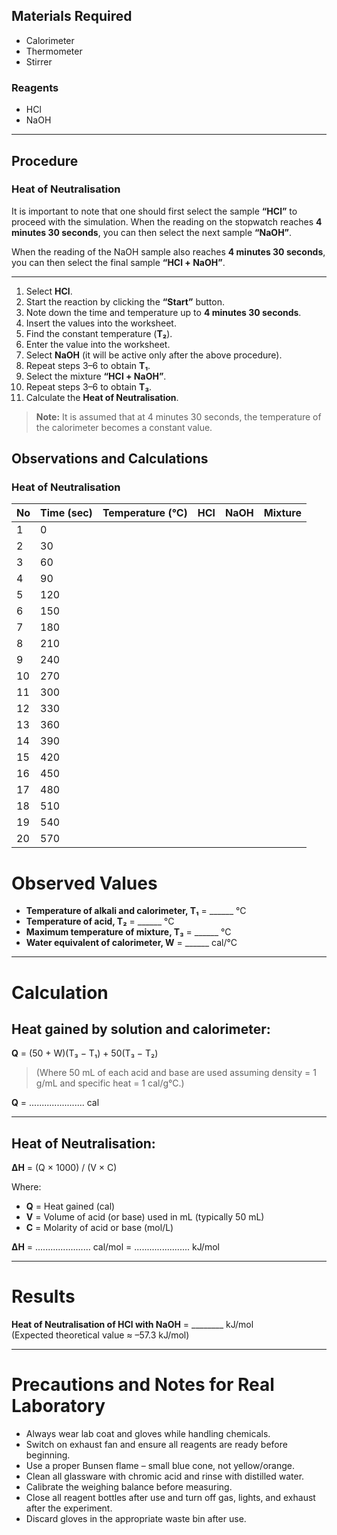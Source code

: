 
## Materials Required

- Calorimeter  
- Thermometer  
- Stirrer  

### Reagents

- HCl  
- NaOH  

---

## Procedure

### Heat of Neutralisation

It is important to note that one should first select the sample **“HCl”** to proceed with the simulation. When the reading on the stopwatch reaches **4 minutes 30 seconds**, you can then select the next sample **“NaOH”**.

When the reading of the NaOH sample also reaches **4 minutes 30 seconds**, you can then select the final sample **“HCl + NaOH”**.

---

1. Select **HCl**.  
2. Start the reaction by clicking the **“Start”** button.  
3. Note down the time and temperature up to **4 minutes 30 seconds**.  
4. Insert the values into the worksheet.  
5. Find the constant temperature (**T₂**).  
6. Enter the value into the worksheet.  
7. Select **NaOH** (it will be active only after the above procedure).  
8. Repeat steps 3–6 to obtain **T₁**.  
9. Select the mixture **“HCl + NaOH”**.  
10. Repeat steps 3–6 to obtain **T₃**.  
11. Calculate the **Heat of Neutralisation**.

> **Note:** It is assumed that at 4 minutes 30 seconds, the temperature of the calorimeter becomes a constant value.


## Observations and Calculations

### Heat of Neutralisation

| No | Time (sec) | Temperature (°C) | HCl | NaOH | Mixture |
|----|------------|------------------|-----|------|---------|
| 1  | 0          |                  |     |      |         |
| 2  | 30         |                  |     |      |         |
| 3  | 60         |                  |     |      |         |
| 4  | 90         |                  |     |      |         |
| 5  | 120        |                  |     |      |         |
| 6  | 150        |                  |     |      |         |
| 7  | 180        |                  |     |      |         |
| 8  | 210        |                  |     |      |         |
| 9  | 240        |                  |     |      |         |
| 10 | 270        |                  |     |      |         |
| 11 | 300        |                  |     |      |         |
| 12 | 330        |                  |     |      |         |
| 13 | 360        |                  |     |      |         |
| 14 | 390        |                  |     |      |         |
| 15 | 420        |                  |     |      |         |
| 16 | 450        |                  |     |      |         |
| 17 | 480        |                  |     |      |         |
| 18 | 510        |                  |     |      |         |
| 19 | 540        |                  |     |      |         |
| 20 | 570        |                  |     |      |         |


# Observed Values

- **Temperature of alkali and calorimeter, T₁** = ______ °C  
- **Temperature of acid, T₂** = ______ °C  
- **Maximum temperature of mixture, T₃** = ______ °C  
- **Water equivalent of calorimeter, W** = ______ cal/°C  

---

# Calculation

## Heat gained by solution and calorimeter:

**Q** = (50 + W)(T₃ − T₁) + 50(T₃ − T₂)  

> (Where 50 mL of each acid and base are used assuming density = 1 g/mL and specific heat = 1 cal/g°C.)

**Q** = ...................... cal

---

## Heat of Neutralisation:

**ΔH** = (Q × 1000) / (V × C)  

Where:  
- **Q** = Heat gained (cal)  
- **V** = Volume of acid (or base) used in mL (typically 50 mL)  
- **C** = Molarity of acid or base (mol/L)  

**ΔH** = ...................... cal/mol = ...................... kJ/mol

---

# Results

**Heat of Neutralisation of HCl with NaOH** = ________ kJ/mol  
(Expected theoretical value ≈ –57.3 kJ/mol)

---

# Precautions and Notes for Real Laboratory

- Always wear lab coat and gloves while handling chemicals.  
- Switch on exhaust fan and ensure all reagents are ready before beginning.  
- Use a proper Bunsen flame – small blue cone, not yellow/orange.  
- Clean all glassware with chromic acid and rinse with distilled water.  
- Calibrate the weighing balance before measuring.  
- Close all reagent bottles after use and turn off gas, lights, and exhaust after the experiment.  
- Discard gloves in the appropriate waste bin after use.
